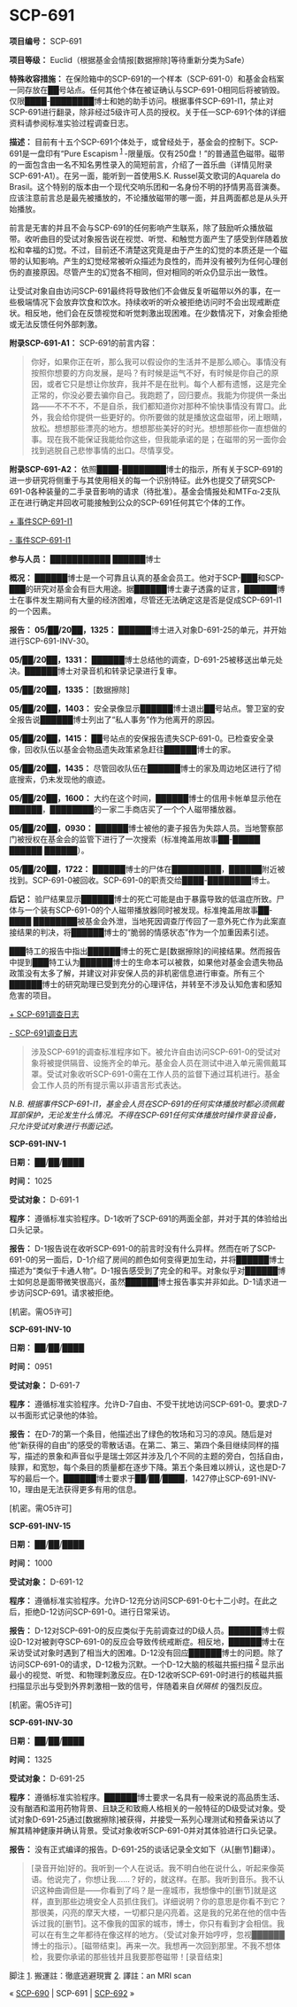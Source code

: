 # SCP-691
                        


**项目编号：** SCP-691

**项目等级：** Euclid（根据基金会情报[数据擦除]等待重新分类为Safe）

**特殊收容措施：** 在保险箱中的SCP-691的一个样本（SCP-691-0）和基金会档案一同存放在██号站点。任何其他个体在被证确认与SCP-691-0相同后将被销毁。仅限████-████████博士和她的助手访问。根据事件SCP-691-I1，禁止对SCP-691进行翻录，除非经过5级许可人员的授权。关于任一SCP-691个体的详细资料请参阅标准实验过程调查日志。

**描述：** 目前有十五个SCP-691个体处于，或曾经处于，基金会的控制下。SCP-691是一盘印有“Pure Escapism<sup class='footnoteref'>
 <a shape='rect' class='footnoteref' id='footnoteref-1' href='javascript:;' onclick='WIKIDOT.page.utils.scrollToReference(&apos;footnote-1&apos;)'>1</a>
</sup>-限量版。仅有250盘！”的普通蓝色磁带。磁带的一面包含由一名不知名男性录入的简短前言，介绍了一首乐曲（详情见附录SCP-691-A1）。在另一面，能听到一首使用S.K. Russel英文歌词的Aquarela do Brasil。这个特别的版本由一个现代交响乐团和一名身份不明的抒情男高音演奏。应该注意前言总是最先被播放的，不论播放磁带的哪一面，并且两面都总是从头开始播放。

前言是无害的并且不会与SCP-691的任何影响产生联系，除了鼓励听众播放磁带。收听曲目的受试对象报告说在视觉、听觉、和触觉方面产生了感受到伴随着放松和幸福的幻觉。不过，目前还不清楚这究竟是由于产生的幻觉的本质还是一个磁带的认知影响。产生的幻觉经常被听众描述为良性的，而并没有被列为任何心理创伤的直接原因。尽管产生的幻觉各不相同，但对相同的听众仍显示出一致性。

让受试对象自由访问SCP-691最终将导致他们不会做反复听磁带以外的事，在一些极端情况下会放弃饮食和饮水。持续收听的听众被拒绝访问时不会出现戒断症状。相反地，他们会在反馈视觉和听觉刺激出现困难。在少数情况下，对象会拒绝或无法反馈任何外部刺激。

**附录SCP-691-A1：** SCP-691的前言内容：


> 你好，如果你正在听，那么我可以假设你的生活并不是那么顺心。事情没有按照你想要的方向发展，是吗？有时候是运气不好，有时候是你自己的原因，或者它只是想让你放弃，我并不是在批判。每个人都有遗憾，这是完全正常的，你没必要去骗你自己。我跑题了，回归要点。我能为你提供一条出路——不不不不，不是自杀，我们都知道你对那种不愉快事情没有胃口。此外，我会给你提供一些更好的。你所要做的就是播放这盘磁带，闭上眼睛，放松。想想那些漂亮的地方。想想那些美好的时光。想想那些你一直想做的事。现在我不能保证我能给你这些，但我能承诺的是；在磁带的另一面你会找到逃脱自己悲惨事情的出口。尽情享受。
> 

**附录SCP-691-A2：** 依照████-████████博士的指示，所有关于SCP-691的进一步研究将侧重于与其使用相关的每一个识别特征。此外也提交了研究SCP-691-0各种装量的二手录音影响的请求（待批准）。基金会情报处和MTFα-2支队正在进行确定并回收可能接触到公众的SCP-691任何其它个体的工作。


<a shape='rect' class='collapsible-block-link' href='javascript:;'>+&#160;&#20107;&#20214;SCP-691-I1</a>

<a shape='rect' class='collapsible-block-link' href='javascript:;'>-&#160;&#20107;&#20214;SCP-691-I1</a>

**参与人员：** ███████████ ██████博士

**概况：** ██████博士是一个可靠且认真的基金会员工。他对于SCP-███和SCP-███的研究对基金会有巨大用途。据██████博士妻子透露的证言，██████博士在事件发生期间有大量的经济困难，尽管还无法确定这是否是促成SCP-691-I1的一个因素。

**报告：** 
**05/██/20██，1325：** ██████博士进入对象D-691-25的单元，并开始进行SCP-691-INV-30。

**05/██/20██，1331：** ██████博士总结他的调查，D-691-25被移送出单元处决。██████博士对录音机和转录记录进行复审。

**05/██/20██，1335：** [数据擦除]

**05/██/20██，1403：** 安全录像显示██████博士退出██号站点。警卫室的安全报告说██████博士列出了“私人事务”作为他离开的原因。

**05/██/20██，1415：** ██号站点的安保报告遗失SCP-691-0。已检查安全录像，回收队伍以基金会物品遗失政策紧急赶往██████博士的家。

**05/██/20██，1435：** 尽管回收队伍在██████博士的家及周边地区进行了彻底搜索，仍未发现他的痕迹。

**05/██/20██，1600：** 大约在这个时间，██████博士的信用卡帐单显示他在██████，████████的一家二手商店买了一个个人磁带播放器。

**05/██/20██，0930：** ██████博士被他的妻子报告为失踪人员。当地警察部门被授权在基金会的监管下进行了一次搜索（标准掩盖用故事██-█████ ██████ ██████）。

**05/██/20██，1722：** ██████博士的尸体在█████████，██████附近被找到。SCP-691-0被回收。SCP-691-0的职责交给████-████████博士。

**后记：** 验尸结果显示██████博士的死亡可能是由于暴露导致的低温症所致。尸体与一个装有SCP-691-0的个人磁带播放器同时被发现。标准掩盖用故事██-████ ████████被基金会外泄，当地死因调查厅传回了一意外死亡作为此案直接结果的判决，将██████博士的“脆弱的情感状态”作为一个加重因素引述。

███特工的报告中指出██████博士的死亡是[数据擦除]的间接结果。然而报告中提到███特工认为██████博士的生命本可以被救，如果他对基金会遗失物品政策没有太多了解，并建议对非安保人员的非机密信息进行审查。所有三个██████博士的研究助理已受到充分的心理评估，并转至不涉及认知危害和感知危害的项目。





<a shape='rect' class='collapsible-block-link' href='javascript:;'>+&#160;SCP-691&#35843;&#26597;&#26085;&#24535;</a>

<a shape='rect' class='collapsible-block-link' href='javascript:;'>-&#160;SCP-691&#35843;&#26597;&#26085;&#24535;</a>


> 涉及SCP-691的调查标准程序如下。被允许自由访问SCP-691-0的受试对象将被提供隔音、设施齐全的单元。基金会人员在测试中进入单元需佩戴耳罩。受试对象收听SCP-691-0需在工作人员的监督下通过耳机进行。基金会工作人员的所有提示需以非语言形式表达。
> 

*N.B. 根据事件SCP-691-I1，基金会人员在SCP-691的任何实体播放时都必须佩戴耳部保护，无论发生什么情况。不得在SCP-691任何实体播放时操作录音设备，只允许受试对象进行书面记述。* 

**SCP-691-INV-1** 

**日期：** ██/██/████

**时间：** 1025

**受试对象：** D-691-1

**程序：** 遵循标准实验程序。D-1收听了SCP-691的两面全部，并对于其的体验给出口头记录。

**报告：** D-1报告说在收听SCP-691-0的前言时没有什么异样。然而在听了SCP-691-0的另一面后，D-1介绍了房间的颜色如何变得更加生动，并将██████博士描述为“类似于卡通人物”。D-1报告感受到了完全的和平。对象似乎对██████博士如何总是面带微笑很高兴，虽然██████博士报告事实并非如此。D-1请求进一步访问SCP-691。请求被拒绝。

[机密。需O5许可]

**SCP-691-INV-10** 

**日期：** ██/██/████

**时间：** 0951

**受试对象：** D-691-7

**程序：** 遵循标准实验程序。允许D-7自由、不受干扰地访问SCP-691-0。要求D-7以书面形式记录他的体验。

**报告：** 在D-7的第一个条目，他描述出了绿色的牧场和习习的凉风。随后是对他“新获得的自由”的感受的零散话语。在第二、第三、第四个条目继续同样的描写，描述的景象和声音似乎是瑞士郊区并涉及几个不同的主题的旁白，包括自由，赎罪，和宽恕，每个条目的质量都在逐步下降。第五个条目难以辨认，这也是D-7写的最后一个。██████博士要求于██/██/████，1427停止SCP-691-INV-10，理由是无法获得更多有用的信息。

[机密。需O5许可]

**SCP-691-INV-15** 

**日期：** ██/██/████

**时间：** 1000

**受试对象：** D-691-12

**程序：** 遵循标准实验程序。允许D-12充分访问SCP-691-0七十二小时。在此之后，拒绝D-12访问SCP-691-0。进行日常采访。

**报告：** D-12对SCP-691-0的反应类似于先前调查过的D级人员。██████博士假设D-12对被剥夺SCP-691-0的反应会导致传统戒断症。相反地，██████博士在采访受试对象时遇到了相当大的困难。D-12没有回应██████博士的问题。除了访问SCP-691-0的请求，D-12极为沉默。一个D-12大脑的核磁共振扫描<sup class='footnoteref'>
 <a shape='rect' class='footnoteref' id='footnoteref-2' href='javascript:;' onclick='WIKIDOT.page.utils.scrollToReference(&apos;footnote-2&apos;)'>2</a>
</sup>显示出最小的视觉、听觉、和物理刺激反应。在D-12收听SCP-691-0时进行的核磁共振扫描显示出与受到外界刺激相一致的信号，伴随着来自*伏隔核* 的强烈反应。

[机密。需O5许可]

**SCP-691-INV-30** 

**日期：** ██/██/████

**时间：** 1325

**受试对象：** D-691-25

**程序：** 遵循标准实验程序。██████博士要求一名具有一般来说的高品质生活、没有酗酒和滥用药物背景、且缺乏和致瘾人格相关的一般特征的D级受试对象。受试对象D-691-25通过[数据擦除]被获得，并接受一系列心理测试和预备采访以了解其精神健康并确认背景。受试对象收听SCP-691-0并对其体验进行口头记录。

**报告：** 没有正式编译的报告。D-691-25的谈话记录全文如下（从[删节]翻译）。


> [录音开始]好的。我听到一个人在说话。我不明白他在说什么，听起来像英语。他说完了，你想让我……？好的，就这样。在那。我听到音乐。我不认识这种曲调但是——你看到了吗？是一座城市，我想像中的[删节]就是这样，直到那些边境安全人员抓住我们。详细说明？你的意思是你看不到它？那很美，闪亮的摩天大楼，一切都只是闪亮着。这是我的兄弟在他的信中告诉过我的[删节]。这不像我的国家的城市，博士，你只有看到才会相信。我可以在有生之年都待在像这样的地方。（受试对象开始哼哼，忽视██████博士的指示）。[磁带结束]。再来一次。我想再一次回到那里。不我不想体检，我要你承诺的那些钱并且我要那卷磁带！[录音结束]
> 





脚注
<a shape='rect' href='javascript:;' onclick='WIKIDOT.page.utils.scrollToReference(&apos;footnoteref-1&apos;)'>1</a>. 搬運註：徹底逃避現實
<a shape='rect' href='javascript:;' onclick='WIKIDOT.page.utils.scrollToReference(&apos;footnoteref-2&apos;)'>2</a>. 譯註：an MRI scan



« [SCP-690](/scp-690) | SCP-691 | [SCP-692](/scp-692) »





                    